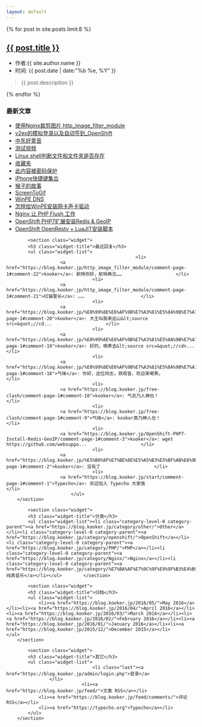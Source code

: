 ```yaml
---
layout: default
---	
```


<div class="col-mb-12 col-8" id="main" role="main">
{% for post in site.posts limit:8 %}
            <h2 class="post-title" itemprop="name headline">
                <a itemprop="url"
                   href="{{ post.url }}">{{ post.title }}</a>
            </h2>
        <ul class="post-meta">
            <li itemprop="author" itemscope itemtype="http://schema.org/Person">
                作者:{{ site.author.name }}
            </li>
            <li>时间: <time datetime="{{ post.date | date:"%b %e, %Y" }}" itemprop="datePublished">{{ post.date | date:"%b %e, %Y" }}</time>
            </li>
        </ul>
            <div class="post-content" itemprop="articleBody">
		<blockquote>{{ post.description }}</blockquote>
			{% endfor %}</div>

<div class="col-mb-12 col-offset-1 col-3 kit-hidden-tb" id="secondary" role="complementary">
            <section class="widget">
            <h3 class="widget-title">最新文章</h3>
            <ul class="widget-list">
                <li><a href="https://blog.kooker.jp/http_image_filter_module/">使用Nginx裁剪图片 http_image_filter_module</a></li><li><a href="https://blog.kooker.jp/v2ex_sign_php_openshift/">v2ex的模拟登录以及自动签到_OpenShift</a></li><li><a href="https://blog.kooker.jp/MBC-The-Voice-Kids/">中东好童音</a></li><li><a href="https://blog.kooker.jp/%E6%B5%8B%E8%AF%95%E8%A7%86%E9%A2%91/">测试视频</a></li><li><a href="https://blog.kooker.jp/shell-file-exists/">Linux shell判断文件和文件夹是否存在</a></li><li><a href="https://blog.kooker.jp/k/">收藏夹</a></li><li><a href="https://blog.kooker.jp/redhat/">此内容被密码保护</a></li><li><a href="https://blog.kooker.jp/iphone-tool-tips/">iPhone快捷键集合</a></li><li><a href="https://blog.kooker.jp/Monkey-Story/">猴子的故事</a></li><li><a href="https://blog.kooker.jp/ScreenToGif/">ScreenToGif</a></li><li><a href="https://blog.kooker.jp/WinPE-DNS/">WinPE DNS</a></li><li><a href="https://blog.kooker.jp/%E7%BB%99WinPE%E5%AE%89%E8%A3%85%E7%BD%91%E5%8D%A1%E5%A3%B0%E5%8D%A1%E9%A9%B1%E5%8A%A8/">怎样给WinPE安装网卡声卡驱动</a></li><li><a href="https://blog.kooker.jp/Flush-Work-Under-Nginx/">Nginx 让 PHP Flush 工作</a></li><li><a href="https://blog.kooker.jp/OpenShift-PHP7-Install-Redis-GeoIP/">OpenShift PHP7扩展安装Redis &amp; GeoIP</a></li><li><a href="https://blog.kooker.jp/OpenShift-OpenResty-Install/">OpenShift OpenResty + LuaJIT安装脚本</a></li>            </ul>
        </section>
    
            <section class="widget">
            <h3 class="widget-title">最近回复</h3>
            <ul class="widget-list">
                                                    <li>
                        <a href="https://blog.kooker.jp/http_image_filter_module/comment-page-1#comment-22">kooker</a>: 航特你好，航特再见……                    </li>
                                    <li>
                        <a href="https://blog.kooker.jp/http_image_filter_module/comment-page-1#comment-21">红猫警长</a>: 。。。                    </li>
                                    <li>
                        <a href="https://blog.kooker.jp/%E8%99%8E%E6%AF%9B%E7%A3%81%E5%8A%9B%E7%A7%8D%E5%AD%90%E6%90%9C%E7%B4%A2/comment-page-1#comment-20">kooker</a>: 大王叫我来巡山&lt;source src=&quot;//cd...                    </li>
                                    <li>
                        <a href="https://blog.kooker.jp/%E8%99%8E%E6%AF%9B%E7%A3%81%E5%8A%9B%E7%A7%8D%E5%AD%90%E6%90%9C%E7%B4%A2/comment-page-1#comment-19">kooker</a>: 好的，喝茶去&lt;source src=&quot;//cdn...                    </li>
                                    <li>
                        <a href="https://blog.kooker.jp/%E8%99%8E%E6%AF%9B%E7%A3%81%E5%8A%9B%E7%A7%8D%E5%AD%90%E6%90%9C%E7%B4%A2/comment-page-1#comment-18">气味</a>: 你好，这位同志，铁观音，欢迎来喝茶。                    </li>
                                    <li>
                        <a href="https://blog.kooker.jp/free-clash/comment-page-1#comment-10">kooker</a>: 气总乃人神也！                    </li>
                                    <li>
                        <a href="https://blog.kooker.jp/free-clash/comment-page-1#comment-9">气味</a>: kooker真乃神人也！                    </li>
                                    <li>
                        <a href="https://blog.kooker.jp/OpenShift-PHP7-Install-Redis-GeoIP/comment-page-1#comment-3">kooker</a>: wget https://github.com/websuppo...                    </li>
                                    <li>
                        <a href="https://blog.kooker.jp/%E5%B0%8F%E7%BE%8E%E5%A5%B3%E5%BF%AB%E6%9D%A5%E7%8E%A9%E5%91%80/comment-page-1#comment-2">kooker</a>: 没有了                    </li>
                                    <li>
                        <a href="https://blog.kooker.jp/start/comment-page-1#comment-1">Typecho</a>: 欢迎加入 Typecho 大家族                    </li>
                            </ul>
        </section>
    
            <section class="widget">
            <h3 class="widget-title">分类</h3>
            <ul class="widget-list"><li class="category-level-0 category-parent"><a href="https://blog.kooker.jp/category/other/">Other</a></li><li class="category-level-0 category-parent"><a href="https://blog.kooker.jp/category/openshift/">OpenShift</a></li><li class="category-level-0 category-parent"><a href="https://blog.kooker.jp/category/PHP/">PHP</a></li><li class="category-level-0 category-parent"><a href="https://blog.kooker.jp/category/Nginx/">Nginx</a></li><li class="category-level-0 category-parent"><a href="https://blog.kooker.jp/category/%E7%BA%AF%E7%9C%9F%E9%9F%B3%E4%B9%90/">纯真音乐</a></li></ul>        </section>
    
            <section class="widget">
            <h3 class="widget-title">归档</h3>
            <ul class="widget-list">
                <li><a href="https://blog.kooker.jp/2016/05/">May 2016</a></li><li><a href="https://blog.kooker.jp/2016/04/">April 2016</a></li><li><a href="https://blog.kooker.jp/2016/03/">March 2016</a></li><li><a href="https://blog.kooker.jp/2016/02/">February 2016</a></li><li><a href="https://blog.kooker.jp/2016/01/">January 2016</a></li><li><a href="https://blog.kooker.jp/2015/12/">December 2015</a></li>            </ul>
        </section>
    
            <section class="widget">
            <h3 class="widget-title">其它</h3>
            <ul class="widget-list">
                                    <li class="last"><a href="https://blog.kooker.jp/admin/login.php">登录</a>
                    </li>
                                <li><a href="https://blog.kooker.jp/feed/">文章 RSS</a></li>
                <li><a href="https://blog.kooker.jp/feed/comments/">评论 RSS</a></li>
                <li><a href="https://typecho.org">Typecho</a></li>
            </ul>
        </section>
    
</div><!-- end #sidebar -->
